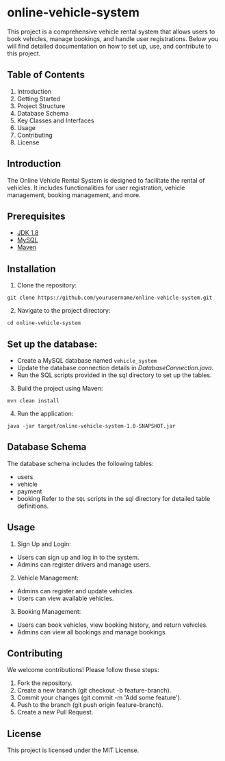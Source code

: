 # online-vehicle-system
This project is a comprehensive vehicle rental system that allows users to book vehicles, manage bookings, and handle user registrations. Below you will find detailed documentation on how to set up, use, and contribute to this project.

## Table of Contents

1. Introduction
2. Getting Started
3. Project Structure
4. Database Schema
5. Key Classes and Interfaces
6. Usage
7. Contributing
9. License

## Introduction
The Online Vehicle Rental System is designed to facilitate the rental of vehicles. It includes functionalities for user registration, vehicle management, booking management, and more.

## Prerequisites
- [JDK 1.8](http://www.oracle.com/technetwork/java/javase/downloads/jdk8-downloads-2133151.html)
- [MySQL](https://www.mysql.com/products/community/)
- [Maven](https://maven.apache.org)
## Installation
1. Clone the repository:
```shell
git clone https://github.com/yourusername/online-vehicle-system.git
```
2. Navigate to the project directory:
```shell
cd online-vehicle-system
```
## Set up the database:
- Create a MySQL database named `vehicle_system`
- Update the database connection details in *DatabaseConnection.java.*
- Run the SQL scripts provided in the sql directory to set up the tables.

3. Build the project using Maven:
```shell
mvn clean install
```
4. Run the application:
```shell
java -jar target/online-vehicle-system-1.0-SNAPSHOT.jar
```
## Database Schema
The database schema includes the following tables:
- users
- vehicle
- payment
- booking
Refer to the `SQL` scripts in the sql directory for detailed table definitions.

## Usage
1. Sign Up and Login:
- Users can sign up and log in to the system.
- Admins can register drivers and manage users.
2. Vehicle Management:
- Admins can register and update vehicles.
- Users can view available vehicles.
3. Booking Management:
- Users can book vehicles, view booking history, and return vehicles.
- Admins can view all bookings and manage bookings.

## Contributing
We welcome contributions! Please follow these steps:
1. Fork the repository.
2. Create a new branch (git checkout -b feature-branch).
3. Commit your changes (git commit -m 'Add some feature').
4. Push to the branch (git push origin feature-branch).
5. Create a new Pull Request.

## License
This project is licensed under the MIT License. 
